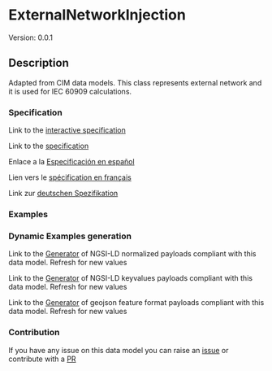 # ExternalNetworkInjection
Version: 0.0.1

## Description 

Adapted from CIM data models. This class represents external network and it is used for IEC 60909 calculations.
### Specification

Link to the [interactive specification](https://swagger.lab.fiware.org/?url=https://raw.githubusercontent.com/smart-data-models/dataModel.EnergyCIM/master/ExternalNetworkInjection/swagger.yaml)

Link to the [specification](https://github.com/smart-data-models/dataModel.EnergyCIM/blob/master/ExternalNetworkInjection/doc/spec.md)

Enlace a la [Especificación en español](https://github.com/smart-data-models/dataModel.EnergyCIM/blob/master/ExternalNetworkInjection/doc/spec_ES.md)

Lien vers le [spécification en français](https://github.com/smart-data-models/dataModel.EnergyCIM/blob/master/ExternalNetworkInjection/doc/spec_FR.md)

Link zur [deutschen Spezifikation](https://github.com/smart-data-models/dataModel.EnergyCIM/blob/master/ExternalNetworkInjection/doc/spec_DE.md)
### Examples
### Dynamic Examples generation

Link to the [Generator](https://smartdatamodels.org/extra/ngsi-ld_generator.php?schemaUrl=https://raw.githubusercontent.com/smart-data-models/dataModel.EnergyCIM/master/ExternalNetworkInjection/schema.json&email=info@smartdatamodels.org) of NGSI-LD normalized payloads compliant with this data model. Refresh for new values

Link to the [Generator](https://smartdatamodels.org/extra/ngsi-ld_generator_keyvalues.php?schemaUrl=https://raw.githubusercontent.com/smart-data-models/dataModel.EnergyCIM/master/ExternalNetworkInjection/schema.json&email=info@smartdatamodels.org) of NGSI-LD keyvalues payloads compliant with this data model. Refresh for new values

Link to the [Generator](https://smartdatamodels.org/extra/geojson_features_generator_v1.0.php?schemaUrl=https://raw.githubusercontent.com/smart-data-models/dataModel.EnergyCIM/master/ExternalNetworkInjection/schema.json&email=info@smartdatamodels.org) of geojson feature format payloads compliant with this data model. Refresh for new values
### Contribution

 If you have any issue on this data model you can raise an [issue](https://github.com/smart-data-models/dataModel.EnergyCIM/issues)  or contribute with a [PR](https://github.com/smart-data-models/dataModel.EnergyCIM/pulls)